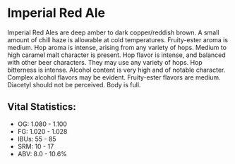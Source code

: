 # Imperial Red Ale

Imperial Red Ales are deep amber to dark copper/reddish brown. A small amount of chill haze is allowable at cold temperatures. Fruity-ester aroma is medium. Hop aroma is intense, arising from any variety of hops. Medium to high caramel malt character is present. Hop flavor is intense, and balanced with other beer characters. They may use any variety of hops. Hop bitterness is intense. Alcohol content is very high and of notable character. Complex alcohol flavors may be evident. Fruity-ester flavors are medium. Diacetyl should not be perceived. Body is full.

## Vital Statistics:

- OG: 1.080 - 1.100
- FG: 1.020 - 1.028
- IBUs: 55 - 85
- SRM: 10 - 17
- ABV: 8.0 - 10.6% 